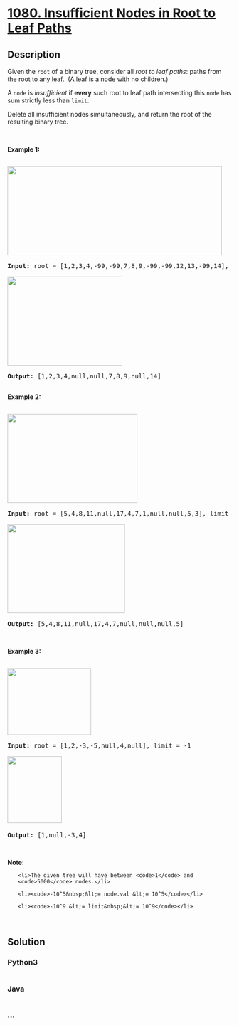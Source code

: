 # [1080. Insufficient Nodes in Root to Leaf Paths](https://leetcode.com/problems/insufficient-nodes-in-root-to-leaf-paths)

## Description
<p>Given the <code>root</code>&nbsp;of a binary tree, consider all <em>root to leaf paths</em>: paths from the root&nbsp;to any leaf.&nbsp; (A leaf is a node with no children.)</p>

<p>A <code>node</code> is <em>insufficient</em> if&nbsp;<strong>every</strong> such root to leaf path intersecting this <code>node</code> has sum strictly less than&nbsp;<code>limit</code>.</p>

<p>Delete all insufficient nodes simultaneously, and return the root of the resulting&nbsp;binary tree.</p>

<p>&nbsp;</p>

<p><strong>Example 1:</strong></p>

<pre>
<strong><img alt="" src="https://assets.leetcode.com/uploads/2019/06/05/insufficient-11.png" style="width: 482px; height: 200px;" />
Input: </strong>root = <span id="example-input-1-1">[1,2,3,4,-99,-99,7,8,9,-99,-99,12,13,-99,14]</span>, limit = <span id="example-input-1-2">1</span>
<strong><img alt="" src="https://assets.leetcode.com/uploads/2019/06/05/insufficient-2.png" style="width: 258px; height: 200px;" />
Output: </strong><span id="example-output-1">[1,2,3,4,null,null,7,8,9,null,14]</span>
</pre>

<div>
<p><strong>Example 2:</strong></p>

<pre>
<strong><img alt="" src="https://assets.leetcode.com/uploads/2019/06/05/insufficient-3.png" style="width: 292px; height: 200px;" />
Input: </strong>root = <span id="example-input-2-1">[5,4,8,11,null,17,4,7,1,null,null,5,3]</span>, limit = <span id="example-input-2-2">22</span>
<strong><img alt="" src="https://assets.leetcode.com/uploads/2019/06/05/insufficient-4.png" style="width: 264px; height: 200px;" />
Output: </strong><span id="example-output-2">[5,4,8,11,null,17,4,7,null,null,null,5]</span></pre>

<p>&nbsp;</p>

<p><strong>Example 3:</strong></p>

<pre>
<strong><img alt="" src="https://assets.leetcode.com/uploads/2019/06/11/screen-shot-2019-06-11-at-83301-pm.png" style="width: 188px; height: 150px;" />
Input: </strong>root = <span>[1,2,-3,-5,null,4,null]</span>, limit = -1
<img alt="" src="https://assets.leetcode.com/uploads/2019/06/11/screen-shot-2019-06-11-at-83517-pm.png" style="width: 122px; height: 150px;" /><strong>
Output: </strong><span>[1,null,-3,4]</span></pre>
</div>

<p>&nbsp;</p>

<p><strong>Note:</strong></p>

<ol>
	<li>The given tree will have between <code>1</code> and <code>5000</code> nodes.</li>
	<li><code>-10^5&nbsp;&lt;= node.val &lt;= 10^5</code></li>
	<li><code>-10^9 &lt;= limit&nbsp;&lt;= 10^9</code></li>
</ol>

<div>
<div>&nbsp;</div>
</div>



## Solution
<!-- Type common method here -->


### Python3
<!-- Type special method here -->

```python

```

### Java
<!-- Type special method here -->

```java

```

### ...
```

```

